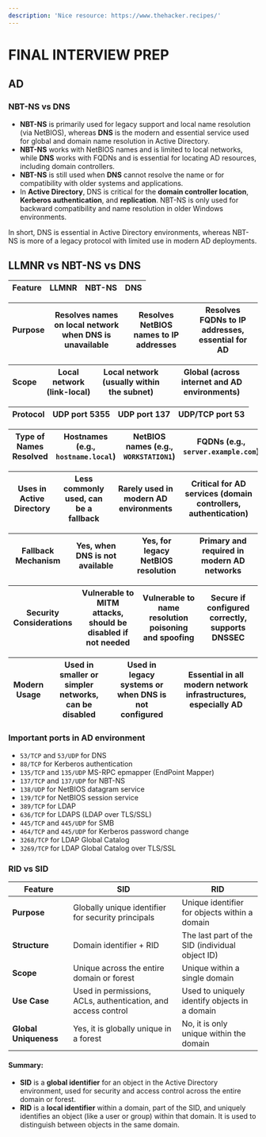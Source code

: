 ```yaml
---
description: 'Nice resource: https://www.thehacker.recipes/'
---
```


# FINAL INTERVIEW PREP

## AD

### NBT-NS vs DNS

* **NBT-NS** is primarily used for legacy support and local name resolution (via NetBIOS), whereas **DNS** is the modern and essential service used for global and domain name resolution in Active Directory.
* **NBT-NS** works with NetBIOS names and is limited to local networks, while **DNS** works with FQDNs and is essential for locating AD resources, including domain controllers.
* **NBT-NS** is still used when **DNS** cannot resolve the name or for compatibility with older systems and applications.
* In **Active Directory**, DNS is critical for the **domain controller location**, **Kerberos authentication**, and **replication**. NBT-NS is only used for backward compatibility and name resolution in older Windows environments.

In short, DNS is essential in Active Directory environments, whereas NBT-NS is more of a legacy protocol with limited use in modern AD deployments.

## LLMNR vs NBT-NS vs DNS

| Feature | **LLMNR** | **NBT-NS** | **DNS** |
| ------- | --------- | ---------- | ------- |

| **Purpose** | Resolves names on local network when DNS is unavailable | Resolves NetBIOS names to IP addresses | Resolves FQDNs to IP addresses, essential for AD |
| ----------- | ------------------------------------------------------- | -------------------------------------- | ------------------------------------------------ |

| **Scope** | Local network (link-local) | Local network (usually within the subnet) | Global (across internet and AD environments) |
| --------- | -------------------------- | ----------------------------------------- | -------------------------------------------- |

| **Protocol** | UDP port 5355 | UDP port 137 | UDP/TCP port 53 |
| ------------ | ------------- | ------------ | --------------- |

| **Type of Names Resolved** | Hostnames (e.g., `hostname.local`) | NetBIOS names (e.g., `WORKSTATION1`) | FQDNs (e.g., `server.example.com`) |
| -------------------------- | ---------------------------------- | ------------------------------------ | ---------------------------------- |

| **Uses in Active Directory** | Less commonly used, can be a fallback | Rarely used in modern AD environments | Critical for AD services (domain controllers, authentication) |
| ---------------------------- | ------------------------------------- | ------------------------------------- | ------------------------------------------------------------- |

| **Fallback Mechanism** | Yes, when DNS is not available | Yes, for legacy NetBIOS resolution | Primary and required in modern AD networks |
| ---------------------- | ------------------------------ | ---------------------------------- | ------------------------------------------ |

| **Security Considerations** | Vulnerable to MITM attacks, should be disabled if not needed | Vulnerable to name resolution poisoning and spoofing | Secure if configured correctly, supports DNSSEC |
| --------------------------- | ------------------------------------------------------------ | ---------------------------------------------------- | ----------------------------------------------- |

| **Modern Usage** | Used in smaller or simpler networks, can be disabled | Used in legacy systems or when DNS is not configured | Essential in all modern network infrastructures, especially AD |
| ---------------- | ---------------------------------------------------- | ---------------------------------------------------- | -------------------------------------------------------------- |



### Important ports in AD environment

* `53/TCP` and `53/UDP` for DNS
* `88/TCP` for Kerberos authentication
* `135/TCP` and `135/UDP` MS-RPC epmapper (EndPoint Mapper)
* `137/TCP` and `137/UDP` for NBT-NS
* `138/UDP` for NetBIOS datagram service
* `139/TCP` for NetBIOS session service
* `389/TCP` for LDAP
* `636/TCP` for LDAPS (LDAP over TLS/SSL)
* `445/TCP` and `445/UDP` for SMB
* `464/TCP` and `445/UDP` for Kerberos password change
* `3268/TCP` for LDAP Global Catalog
* `3269/TCP` for LDAP Global Catalog over TLS/SSL

### RID vs SID

| Feature               | **SID**                                                       | **RID**                                         |
| --------------------- | ------------------------------------------------------------- | ----------------------------------------------- |
| **Purpose**           | Globally unique identifier for security principals            | Unique identifier for objects within a domain   |
| **Structure**         | Domain identifier + RID                                       | The last part of the SID (individual object ID) |
| **Scope**             | Unique across the entire domain or forest                     | Unique within a single domain                   |
| **Use Case**          | Used in permissions, ACLs, authentication, and access control | Used to uniquely identify objects in a domain   |
| **Global Uniqueness** | Yes, it is globally unique in a forest                        | No, it is only unique within the domain         |

#### Summary:

* **SID** is a **global identifier** for an object in the Active Directory environment, used for security and access control across the entire domain or forest.
* **RID** is a **local identifier** within a domain, part of the SID, and uniquely identifies an object (like a user or group) within that domain. It is used to distinguish between objects in the same domain.

